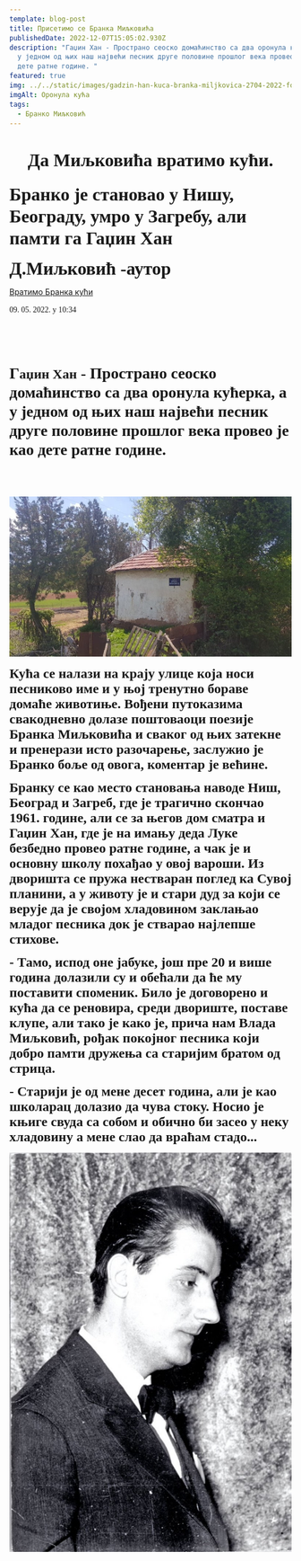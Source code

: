 ```yaml
---
template: blog-post
title: Присетимо се Бранка Миљковића
publishedDate: 2022-12-07T15:05:02.930Z
description: "Гаџин Хан - Пространо сеоско домаћинство са два оронула кућерка, а
  у једном од њих наш највећи песник друге половине прошлог века провео је као
  дете ратне године. "
featured: true
img: ../../static/images/gadzin-han-kuca-branka-miljkovica-2704-2022-foto-d.miljkovic_iff.jpg
imgAlt: Оронула кућа
tags:
  - Бранко Миљковић
---
```

<!DOCTYPE HTML PUBLIC "-//W3C//DTD HTML 4.0 Transitional//EN">

<html>
<head>
	<meta http-equiv="content-type" content="text/html; charset=utf-8"/>
	<title></title>
	<meta name="generator" content="LibreOffice 6.4.7.2 (Linux)"/>
	<meta name="created" content="2022-12-07T15:48:32.350649447"/>
	<meta name="changed" content="2022-12-07T16:07:00.943301042"/>
	
</head>
<body lang="en-US" link="#000080" vlink="#800000" dir="ltr"><h1 class="western" align="center">
<font face="Lovely Grace BG"><font size="6" style="font-size: 24pt"><b>Да
Миљковића вратимо кући.</b></font></font></h1>
<h3 class="western"> <font size="5" style="font-size: 24pt"><font face="Lovely Grace BG">Бранко
је становао у Нишу, Београду, умро у
Загребу, али памти га Гаџин Хан </font></font>
</h3>
<p><font face="Lovely Grace BG"><font size="6" style="font-size: 24pt"><b>Д.Миљковић
-аутор</b></font></font> </p>

[Вратимо Бранка кући](https://www.novosti.rs/drustvo/vesti/1114586/miljkovica-vratimo-kuci-branko-stanovao-nisu-beogradu-umro-zagrebu-ali-pamti-gadzin-han)

<p><font face="Lovely Sofia BG">09. 05. 2022. у 10:34</font></p>
<div id="m_top" dir="ltr"><p><br/>
<br/>

</div>
<h1 class="western"><font face="Lovely Grace BG">Г<font size="6" style="font-size: 18pt"><b>аџин
Хан</b></font> - Пространо сеоско домаћинство
са два оронула кућерка, а у једном од
њих наш највећи песник друге половине
прошлог века провео је као дете ратне
године. </font>
</h1>

<br/>
<br/>

</p>

![Пространо сеоско домаћинство са два оронула кућерка, а у једном од њих наш највећи песник друге половине прошлог века провео је као дете ратне године.](../../static/images/gadzin-han-kuca-branka-miljkovica1.jpg "Кућа из детињства")

<p><font face="Lovely Grace BG"><font size="6" style="font-size: 18pt"><b>Кућа
се налази на крају улице која носи
песниково име и у њој тренутно бораве
домаће животиње. Вођени путоказима
свакодневно долазе поштоваоци поезије
Бранка Миљковића и сваког од њих затекне
и пренерази исто разочарење, заслужио
је Бранко боље од овога, коментар је
већине.</b></font></font></p>
<p><font face="Lovely Grace BG"><font size="5" style="font-size: 18pt"><b>Бранку
се као место становања наводе Ниш,
Београд и Загреб, где је трагично скончао
1961. године, али се за његов дом сматра и
Гаџин Хан, где је на имању деда Луке
безбедно провео ратне године, а чак је
и основну школу похађао у овој вароши.
Из дворишта се пружа нестваран поглед
ка Сувој планини, а у животу је и стари
дуд за који се верује да је својом
хладовином заклањао младог песника док
је стварао најлепше стихове.</b></font></font></p>
<p><font face="Lovely Grace BG"><font size="5" style="font-size: 18pt"><b>-
Тамо, испод оне јабуке, још пре 20 и више
година долазили су и обећали да ће му
поставити споменик. Било је договорено
и кућа да се реновира, среди двориште,
поставе клупе, али тако је како је, прича
нам Влада Миљковић, рођак покојног
песника који добро памти дружења са
старијим братом од стрица.</b></font></font></p>
<p><font face="Lovely Grace BG"><font size="5" style="font-size: 18pt"><b>-
Старији је од мене десет година, али је
као школарац долазио да чува стоку.
Носио је књиге свуда са собом и обично
би засео у неку хладовину а мене слао
да враћам стадо...</b></font></font></p>

![Бранко Миљковић](../../static/images/brankomiljkovic.jpg "Бранко Миљковић")

[](https://www.novosti.rs/drustvo/vesti/1114586/miljkovica-vratimo-kuci-branko-stanovao-nisu-beogradu-umro-zagrebu-ali-pamti-gadzin-han)